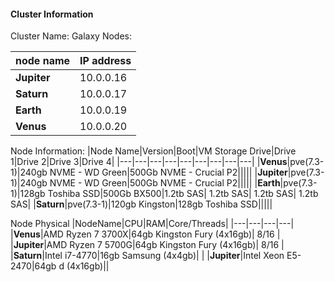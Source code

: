 #### Cluster Information

Cluster Name: Galaxy
Nodes: 

|node name| IP address|
|---|---|
|**Jupiter**|10.0.0.16|
|**Saturn**|10.0.0.17|
|**Earth**|10.0.0.19|
|**Venus**|10.0.0.20|

Node Information:
|Node Name|Version|Boot|VM Storage Drive|Drive 1|Drive 2|Drive 3|Drive 4|
|---|---|---|---|---|---|---|---|---|
|**Venus**|pve(7.3-1)|240gb NVME - WD Green|500Gb NVME - Crucial P2|||||
|**Jupiter**|pve(7.3-1)|240gb NVME - WD Green|500Gb NVME - Crucial P2|||||
|**Earth**|pve(7.3-1)|128gb Toshiba SSD|500Gb BX500|1.2tb SAS| 1.2tb SAS| 1.2tb SAS| 1.2tb SAS|
|**Saturn**|pve(7.3-1)|120gb Kingston|128gb Toshiba SSD|||||

Node Physical
|NodeName|CPU|RAM|Core/Threads|
|---|---|---|---|
|**Venus**|AMD Ryzen 7 3700X|64gb Kingston Fury (4x16gb)| 8/16 |
|**Jupiter**|AMD Ryzen 7 5700G|64gb Kingston Fury (4x16gb)| 8/16 |
|**Saturn**|Intel i7-4770|16gb Samsung (4x4gb)| |
|**Jupiter**|Intel Xeon E5-2470|64gb d (4x16gb)||



